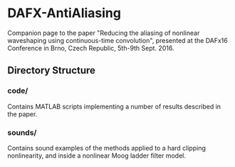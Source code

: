 # DAFX-AntiAliasing
Companion page to the paper "Reducing the aliasing of nonlinear waveshaping using continuous-time convolution", presented at the DAFx16 Conference in Brno, Czech Republic, 5th-9th Sept. 2016.

## Directory Structure

### code/
Contains MATLAB scripts implementing a number of results described in the paper.

### sounds/
Contains sound examples of the methods applied to a hard clipping nonlinearity, and inside a nonlinear Moog ladder filter model.

